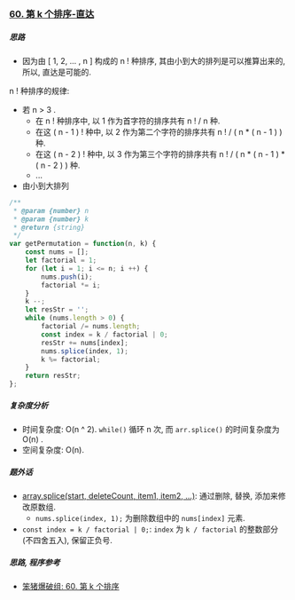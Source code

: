 ### [60. 第 k 个排序-直达](https://leetcode-cn.com/problemset/all/)

##### 思路

* 因为由 [ 1, 2, ... , n ] 构成的 n ! 种排序, 其由小到大的排列是可以推算出来的, 所以, 直达是可能的. 



n ! 种排序的规律:

* 若 n > 3 . 
    * 在 n ! 种排序中, 以 1 作为首字符的排序共有 n ! / n 种. 
    * 在这 ( n - 1 ) ! 种中, 以 2 作为第二个字符的排序共有 n ! / ( n * ( n - 1 ) ) 种. 
    * 在这 ( n - 2 ) ! 种中, 以 3 作为第三个字符的排序共有 n ! / ( n * ( n - 1 ) * ( n - 2 ) ) 种. 
    * ...
* 由小到大排列



```javascript
/**
 * @param {number} n
 * @param {number} k
 * @return {string}
 */
var getPermutation = function(n, k) {
    const nums = [];
    let factorial = 1;
    for (let i = 1; i <= n; i ++) {
        nums.push(i);
        factorial *= i;
    }
    k --;
    let resStr = '';
    while (nums.length > 0) {
        factorial /= nums.length;
        const index = k / factorial | 0;
        resStr += nums[index];
        nums.splice(index, 1);
        k %= factorial;
    }
    return resStr;
};
```



##### 复杂度分析

* 时间复杂度: O(n ^ 2). `while()` 循环 n 次, 而 `arr.splice()` 的时间复杂度为 O(n) .
* 空间复杂度: O(n). 



##### 题外话

* [array.splice(start, deleteCount, item1, item2, ...)](https://developer.mozilla.org/zh-CN/docs/Web/JavaScript/Reference/Global_Objects/Array/splice): 通过删除, 替换, 添加来修改原数组.
    * `nums.splice(index, 1);` 为删除数组中的 `nums[index]` 元素.
* `const index = k / factorial | 0;`: `index` 为 `k / factorial` 的整数部分(不四舍五入), 保留正负号.



##### 思路, 程序参考

* [笨猪爆破组: 60. 第 k 个排序](https://leetcode-cn.com/problems/permutation-sequence/solution/shou-hua-tu-jie-jing-dian-de-dfshui-su-shu-xue-gui/)

